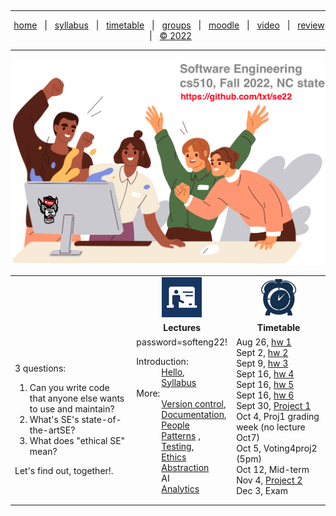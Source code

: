 <a name=top><br><hr>
<p align=center>
&nbsp;<a href="/README.md#top">home</a> &nbsp; | &nbsp;
<a href="/docs/syllabus.md#top">syllabus</a> &nbsp; | &nbsp;
<a href="/docs/syllabus.md#timetable">timetable</a> &nbsp; | &nbsp;
<a href="https://docs.google.com/spreadsheets/d/1KKskduN7m1R3WYhQTLyWJgxkAvrp2UV-LEu5JWN26xo/edit#gid=0">groups</a> &nbsp; | &nbsp;
<a href="https://moodle-courses2223.wolfware.ncsu.edu/course/view.php?id=1771">moodle</a> &nbsp; | &nbsp;
<a href="https://ncsu.hosted.panopto.com/Panopto/Pages/Sessions/List.aspx#folderID=%22389b8ebf-2f29-4c15-8231-aee9000e3f05%22">video</a> &nbsp; | &nbsp;
<a href="/docs/review.md">review</a> &nbsp; | &nbsp;
<a href="/LICENSE.md#top">&copy; 2022</a></p>
<hr>
<p align=center><a href="/README.md#top"><img  width=700 src="/etc/img/banner.png"></a></p>


<table width="100%" border=0 align=center>
<tr>
<td width=300></td>
<td align=center xwidth=150><img src="/etc/img/lectures.gif"></td>
<td align=center width=200><img width=64 src="/etc/img/time.png"></td>
</tr>
<tr>
<td></td>
<td align=center><b>Lectures</b></td>
<td align=center><b>Timetable</b> </td>
</tr>
<tr>
<td>

3 questions:

<ol>
<li>Can you write code that anyone  else  wants to  use and maintain?</li>
<li>What's  SE's state-of-the-artSE?</li>
<li>What does "ethical SE" mean?</li>
</ol>
<p>Let's find out, together!.


</td>
<td valign=top  xwidth="100px">
password=softeng22!<br>
<!-- -------------------------------- -->
<dl>
 <dt>
    Introduction:
  </dt>
  <dd>
    <a href="/docs/hello.md">Hello</a>, <br>
    <a href="/docs/syllabus.md">Syllabus</a>
  </dd>
  <dt>
    More:
  </dt>
  <dd>
     <a href="/docs/goodrepo.md">Version control</a>,<br>
        <a href="/docs/doc.md">Documentation</a>, <br> 
      <a href="/docs/people1.md">People</a><br>
       <a href="/docs/patterns.md">Patterns</a> , <br>
    <a href="/docs/testing.md">Testing</a>, <br>     
      <a href="/docs/ethics.md">Ethics</a></br>
      <a href="/docs/abstract.md">Abstraction</a><br>
      AI<br>
    <a href="/docs/analytics.md">Analytics</a></br>
  </dd>

</dl>

<!-- -------------------------------- -->

<td valign=top>
Aug 26, <a href="/docs/hw1.md">hw 1</a><br>
Sept 2, <a href="/docs/hw2.md">hw 2</a><br>
Sept 9, <a href="/docs/hw3.md">hw 3</a><br>
Sept 16, <a href="/docs/hw4.md">hw 4</a><br>
Sept 16, <a href="/docs/hw5.md">hw 5</a><br>
Sept 16, <a href="/docs/hw6.md">hw 6</a><br>
Sept 30, <a href="/docs/proj1.md">Project 1</a><br>
    Oct 4,  Proj1 grading week (no lecture Oct7)<br>
    Oct 5,  Voting4proj2 (5pm)<br>
Oct 12, Mid-term<br>
Nov 4, <a href="/docs/proj2.md">Project 2</a><br>
Dec 3, Exam
</td>
</tr>

</table>
